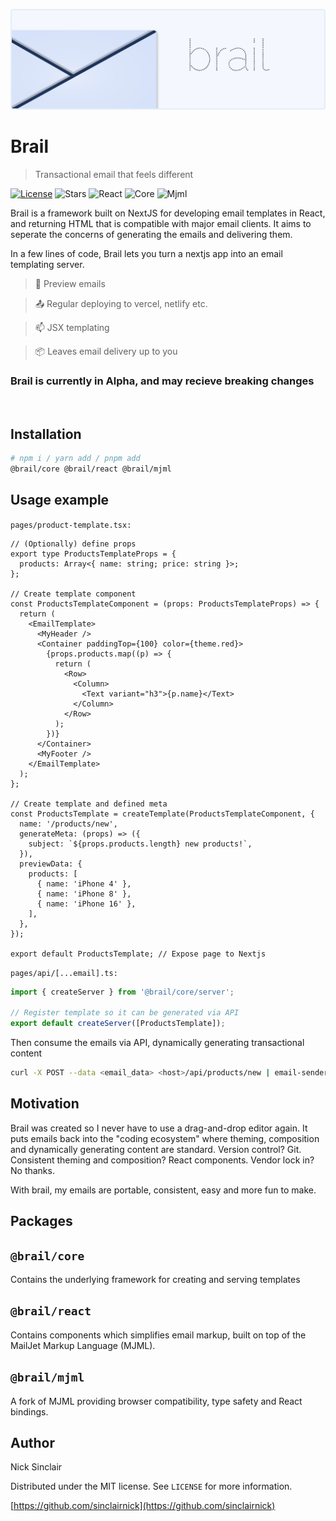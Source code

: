 ![Brail](./static/brail.png)

# Brail

> Transactional email that feels different

[![License][license-image]][license-url]
![Stars][stars-image]
![React][react-badge]
![Core][core-badge]
![Mjml][mjml-badge]

Brail is a framework built on NextJS for developing email templates in React, and returning HTML that is compatible with major email clients. It aims to seperate the concerns of generating the emails and delivering them.

In a few lines of code, Brail lets you turn a nextjs app into an email templating server.

> 💌 Preview emails

> 📤 Regular deploying to vercel, netlify etc.

> 📫 JSX templating

> 📦 Leaves email delivery up to you

### Brail is currently in Alpha, and may recieve breaking changes

<br/>

## Installation

```sh
# npm i / yarn add / pnpm add
@brail/core @brail/react @brail/mjml
```

## Usage example

`pages/product-template.tsx:`

```tsx
// (Optionally) define props
export type ProductsTemplateProps = {
  products: Array<{ name: string; price: string }>;
};

// Create template component
const ProductsTemplateComponent = (props: ProductsTemplateProps) => {
  return (
    <EmailTemplate>
      <MyHeader />
      <Container paddingTop={100} color={theme.red}>
        {props.products.map((p) => {
          return (
            <Row>
              <Column>
                <Text variant="h3">{p.name}</Text>
              </Column>
            </Row>
          );
        })}
      </Container>
      <MyFooter />
    </EmailTemplate>
  );
};

// Create template and defined meta
const ProductsTemplate = createTemplate(ProductsTemplateComponent, {
  name: '/products/new',
  generateMeta: (props) => ({
    subject: `${props.products.length} new products!`,
  }),
  previewData: {
    products: [
      { name: 'iPhone 4' },
      { name: 'iPhone 8' },
      { name: 'iPhone 16' },
    ],
  },
});

export default ProductsTemplate; // Expose page to Nextjs
```

`pages/api/[...email].ts:`

```ts
import { createServer } from '@brail/core/server';

// Register template so it can be generated via API
export default createServer([ProductsTemplate]);
```

Then consume the emails via API, dynamically generating transactional content

```sh
curl -X POST --data <email_data> <host>/api/products/new | email-sender
```

## Motivation

Brail was created so I never have to use a drag-and-drop editor again. It puts emails back into the "coding ecosystem" where theming, composition and dynamically generating content are standard. Version control? Git. Consistent theming and composition? React components. Vendor lock in? No thanks.

With brail, my emails are portable, consistent, easy and more fun to make.

## Packages

## `@brail/core`

Contains the underlying framework for creating and serving templates

## `@brail/react`

Contains components which simplifies email markup, built on top of the MailJet Markup Language (MJML).

## `@brail/mjml`

A fork of MJML providing browser compatibility, type safety and React bindings.

## Author

Nick Sinclair

Distributed under the MIT license. See `LICENSE` for more information.

[https://github.com/sinclairnick](https://github.com/sinclairnick)

<!-- Markdown link & img dfn's -->

[npm-image]: https://img.shields.io/npm/v/datadog-metrics.svg?style=flat-square
[npm-url]: https://www.npmjs.com/package/@brail/core
[license-image]: https://img.shields.io/github/license/sinclairnick/brail
[license-url]: /LICENSE
[stars-image]: https://img.shields.io/github/stars/sinclairnick/brail
[core-badge]: https://img.shields.io/npm/v/@brail/core?label=@brail/core
[react-badge]: https://img.shields.io/npm/v/@brail/react?label=@brail/react
[mjml-badge]: https://img.shields.io/npm/v/@brail/mjml?label=@brail/mjml
